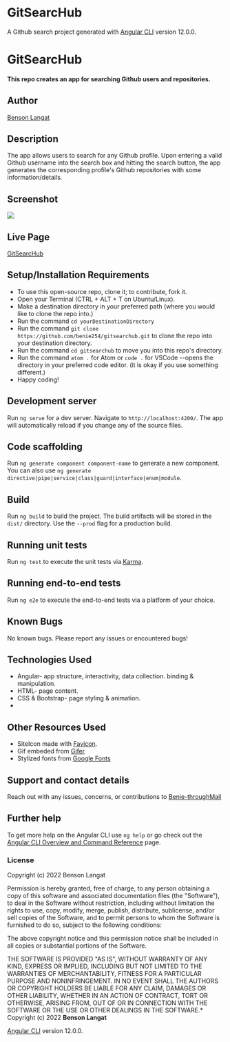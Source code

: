# GitSearcHub

A Github search project generated with [Angular CLI](https://github.com/angular/angular-cli) version 12.0.0.

# GitSearcHub

#### This repo creates an app for searching Github users and repositories.
## Author
[Benson Langat](https://github.com/benie254)

## Description

The app allows users to search for any Github profile. Upon entering a valid Github username into the search box and hitting the search button, the app generates the corresponding profile's Github repositories with some information/details. 

## Screenshot

<img src="https://user-images.githubusercontent.com/99865051/164605247-c92a57f7-dab8-4f03-affd-4fa7d3a79b3e.png" >

## Live Page 

[GitSearcHub](https://benie254.github.io/gitsearchub)

## Setup/Installation Requirements

* To use this open-source repo, clone it; to contribute, fork it. 
* Open your Terminal (CTRL + ALT + T on Ubuntu/Linux). 
* Make a destination directory in your preferred path (where you would like to clone the repo into.)
* Run the command ``` cd yourDestinationDirectory ```
* Run the command ``` git clone https://github.com/benie254/gitsearchub.git ``` to clone the repo into your destination directory. 
* Run the command ``` cd gitsearchub ``` to move you into this repo's directory.
* Run the command ``` atom . ``` for Atom or ``` code . ``` for VSCode --opens the directory in your preferred code editor. (it is okay if you use something different.)
* Happy coding!

## Development server

Run `ng serve` for a dev server. Navigate to `http://localhost:4200/`. The app will automatically reload if you change any of the source files.

## Code scaffolding

Run `ng generate component component-name` to generate a new component. You can also use `ng generate directive|pipe|service|class|guard|interface|enum|module`.

## Build

Run `ng build` to build the project. The build artifacts will be stored in the `dist/` directory. Use the `--prod` flag for a production build.

## Running unit tests

Run `ng test` to execute the unit tests via [Karma](https://karma-runner.github.io).

## Running end-to-end tests

Run `ng e2e` to execute the end-to-end tests via a platform of your choice.

## Known Bugs

No known bugs. Please report any issues or encountered bugs! 

## Technologies Used

* Angular- app structure, interactivity, data collection. binding & manipulation.
* HTML- page content.
* CSS & Bootstrap- page styling & animation.  
* 
## Other Resources Used 

* SiteIcon made with [Favicon](https://favicon.io). 
* Gif embeded from [Gifer](https://gifer.com)
* Stylized fonts from [Google Fonts](https://fonts.google.com)

## Support and contact details

Reach out with any issues, concerns, or contributions to [Benie-throughMail](davinci.monalissa@gmail.com)

## Further help

To get more help on the Angular CLI use `ng help` or go check out the [Angular CLI Overview and Command Reference](https://angular.io/cli) page.


### License

Copyright (c) 2022 Benson Langat

Permission is hereby granted, free of charge, to any person obtaining a copy
of this software and associated documentation files (the "Software"), to deal
in the Software without restriction, including without limitation the rights
to use, copy, modify, merge, publish, distribute, sublicense, and/or sell
copies of the Software, and to permit persons to whom the Software is
furnished to do so, subject to the following conditions:

The above copyright notice and this permission notice shall be included in all
copies or substantial portions of the Software.

THE SOFTWARE IS PROVIDED "AS IS", WITHOUT WARRANTY OF ANY KIND, EXPRESS OR
IMPLIED, INCLUDING BUT NOT LIMITED TO THE WARRANTIES OF MERCHANTABILITY,
FITNESS FOR A PARTICULAR PURPOSE AND NONINFRINGEMENT. IN NO EVENT SHALL THE
AUTHORS OR COPYRIGHT HOLDERS BE LIABLE FOR ANY CLAIM, DAMAGES OR OTHER
LIABILITY, WHETHER IN AN ACTION OF CONTRACT, TORT OR OTHERWISE, ARISING FROM,
OUT OF OR IN CONNECTION WITH THE SOFTWARE OR THE USE OR OTHER DEALINGS IN THE
SOFTWARE.*
Copyright (c) 2022 **Benson Langat**

[Angular CLI](https://github.com/angular/angular-cli) version 12.0.0.
